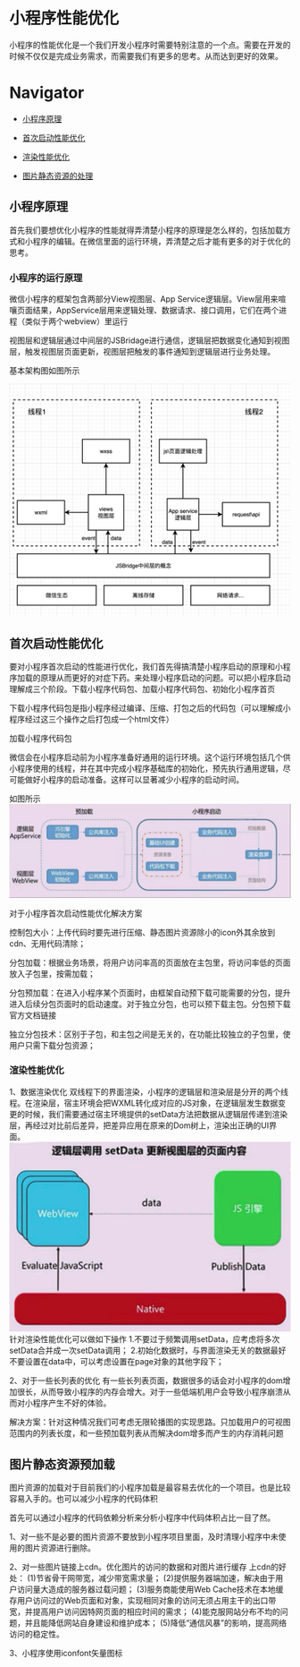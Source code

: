 # 小程序性能优化

小程序的性能优化是一个我们开发小程序时需要特别注意的一个点。需要在开发的时候不仅仅是完成业务需求，而需要我们有更多的思考。从而达到更好的效果。

# Navigator

* [小程序原理](#小程序原理)

* [首次启动性能优化](#首次启动性能优化)

* [渲染性能优化](#渲染性能优化)

* [图片静态资源的处理](#图片静态资源的处理)



## 小程序原理

首先我们要想优化小程序的性能就得弄清楚小程序的原理是怎么样的，包括加载方式和小程序的编辑。在微信里面的运行环境，弄清楚之后才能有更多的对于优化的思考。

### 小程序的运行原理

微信小程序的框架包含两部分View视图层、App Service逻辑层。View层用来喧嚷页面结果，AppService层用来逻辑处理、数据请求、接口调用，它们在两个进程（类似于两个webview）里运行

视图层和逻辑层通过中间层的JSBridage进行通信，逻辑层把数据变化通知到视图层，触发视图层页面更新，视图层把触发的事件通知到逻辑层进行业务处理。

基本架构图如图所示

![架构层示意图](./static/%E6%9E%B6%E6%9E%84%E5%B1%82%E7%A4%BA%E6%84%8F%E5%9B%BE.jpg)


## 首次启动性能优化

要对小程序首次启动的性能进行优化，我们首先得搞清楚小程序启动的原理和小程序加载的原理从而更好的对症下药。来处理小程序启动的问题。可以把小程序启动理解成三个阶段。下载小程序代码包、加载小程序代码包、初始化小程序首页

下载小程序代码包是指小程序经过编译、压缩、打包之后的代码包（可以理解成小程序经过这三个操作之后打包成一个html文件）

加载小程序代码包

微信会在小程序启动前为小程序准备好通用的运行环境。这个运行环境包括几个供小程序使用的线程，并在其中完成小程序基础库的初始化，预先执行通用逻辑，尽可能做好小程序的启动准备。这样可以显著减少小程序的启动时间。

如图所示
![架构层示意图](./static/0.jpeg)

对于小程序首次启动性能优化解决方案

控制包大小：上传代码时要先进行压缩、静态图片资源除小的icon外其余放到cdn、无用代码清除；

分包加载：根据业务场景，将用户访问率高的页面放在主包里，将访问率低的页面放入子包里，按需加载；

分包预加载：在进入小程序某个页面时，由框架自动预下载可能需要的分包，提升进入后续分包页面时的启动速度。对于独立分包，也可以预下载主包。分包预下载 官方文档链接

独立分包技术：区别于子包，和主包之间是无关的，在功能比较独立的子包里，使用户只需下载分包资源；



### 渲染性能优化

1、数据渲染优化
双线程下的界面渲染，小程序的逻辑层和渲染层是分开的两个线程。在渲染层，宿主环境会把WXML转化成对应的JS对象，在逻辑层发生数据变更的时候，我们需要通过宿主环境提供的setData方法把数据从逻辑层传递到渲染层，再经过对比前后差异，把差异应用在原来的Dom树上，渲染出正确的UI界面。
![渲染性能优化](./static/%E6%B8%B2%E6%9F%93%E6%80%A7%E8%83%BD%E4%BC%98%E5%8C%96.jpeg)
针对渲染性能优化可以做如下操作
1.不要过于频繁调用setData，应考虑将多次setData合并成一次setData调用；
2.初始化数据时，与界面渲染无关的数据最好不要设置在data中，可以考虑设置在page对象的其他字段下；

2、对于一些长列表的优化
有一些长列表页面，数据很多的话会对小程序的dom增加很长，从而导致小程序的内存会增大。对于一些低端机用户会导致小程序崩溃从而对小程序产生不好的体验。

解决方案：针对这种情况我们可考虑无限轮播图的实现思路。只加载用户的可视图范围内的列表长度，和一些预加载列表从而解决dom增多而产生的内存消耗问题


## 图片静态资源预加载

图片资源的加载对于目前我们的小程序加载是最容易去优化的一个项目。也是比较容易入手的。也可以减少小程序的代码体积


首先可以通过小程序的代码依赖分析来分析小程序中代码体积占比一目了然。

1、对一些不是必要的图片资源不要放到小程序项目里面，及时清理小程序中未使用的图片资源进行删除。

2、对一些图片链接上cdn。优化图片的访问的数据和对图片进行缓存
上cdn的好处：
(1)节省骨干网带宽，减少带宽需求量； 
(2)提供服务器端加速，解决由于用户访问量大造成的服务器过载问题； 
(3)服务商能使用Web Cache技术在本地缓存用户访问过的Web页面和对象，实现相同对象的访问无须占用主干的出口带宽，并提高用户访问因特网页面的相应时间的需求； 
(4)能克服网站分布不均的问题，并且能降低网站自身建设和维护成本； 
(5)降低“通信风暴”的影响，提高网络访问的稳定性。 

3、小程序使用iconfont矢量图标

